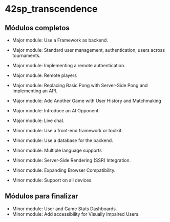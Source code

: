 # 42sp_transcendence

## Módulos completos
- Major module: Use a Framework as backend.
- Major module: Standard user management, authentication, users across tournaments.
- Major module: Implementing a remote authentication.
- Major module: Remote players
- Major module: Replacing Basic Pong with Server-Side Pong and Implementing an API.
- Major module: Add Another Game with User History and Matchmaking
- Major module: Introduce an AI Opponent.
- Major module: Live chat.

- Minor module: Use a front-end framework or toolkit.
- Minor module: Use a database for the backend.
- Minor module: Multiple language supports
- Minor module: Server-Side Rendering (SSR) Integration.
- Minor module: Expanding Browser Compatibility.
- Minor module: Support on all devices.

## Módulos para finalizar
- Minor module: User and Game Stats Dashboards.
- Minor module: Add accessibility for Visually Impaired Users.
